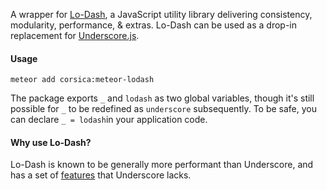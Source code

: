 A wrapper for [Lo-Dash](http://lodash.com), a JavaScript utility library delivering consistency, modularity, performance, & extras. Lo-Dash can be used as a drop-in replacement for [Underscore.js](http://underscorejs.org).

#### Usage
```
meteor add corsica:meteor-lodash
```

The package exports `_` and `lodash` as two global variables, though it's still possible for `_` to be redefined as `underscore` subsequently. To be safe, you can declare `_ = lodash`in your application code.

#### Why use Lo-Dash?
Lo-Dash is known to be generally more performant than Underscore, and has a set of [features](https://lodash.com/#features) that Underscore lacks.
